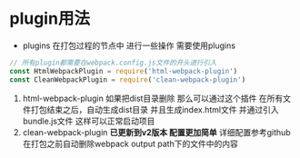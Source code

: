 # plugin用法

* plugins 在打包过程的节点中 进行一些操作 需要使用plugins 

```js
// 所有plugin都需要在webpack.config.js文件的开头进行引入
const HtmlWebpackPlugin = require('html-webpack-plugin')
const CleanWebpackPlugin = require('clean-webpack-plugin')
```

1. html-webpack-plugin
   如果把dist目录删除 那么可以通过这个插件 在所有文件打包结束之后，自动生成dist目录 并且生成index.html文件 并通过引入bundle.js文件 这样可以正常启动项目
2. clean-webpack-plugin
   **已更新到v2版本 配置更加简单**
   详细配置参考github
   在打包之前自动删除webpack output path下的文件中的内容
